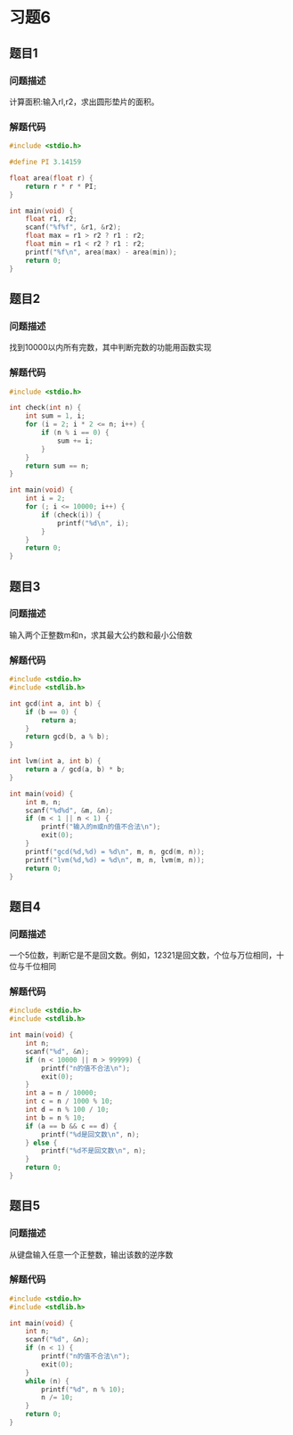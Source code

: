# 习题6

## 题目1

### 问题描述

计算面积:输入rl,r2，求出圆形垫片的面积。

### 解题代码

```c
#include <stdio.h>

#define PI 3.14159

float area(float r) {
    return r * r * PI;
}

int main(void) {
    float r1, r2;
    scanf("%f%f", &r1, &r2);
    float max = r1 > r2 ? r1 : r2;
    float min = r1 < r2 ? r1 : r2;
    printf("%f\n", area(max) - area(min));
    return 0;
}
```

## 题目2

### 问题描述

找到10000以内所有完数，其中判断完数的功能用函数实现

### 解题代码

```c
#include <stdio.h>

int check(int n) {
    int sum = 1, i;
    for (i = 2; i * 2 <= n; i++) {
        if (n % i == 0) {
            sum += i;
        }
    }
    return sum == n;
}

int main(void) {
    int i = 2;
    for (; i <= 10000; i++) {
        if (check(i)) {
            printf("%d\n", i);
        }
    }
    return 0;
}
```

## 题目3

### 问题描述

输入两个正整数m和n，求其最大公约数和最小公倍数

### 解题代码

```c
#include <stdio.h>
#include <stdlib.h>

int gcd(int a, int b) {
    if (b == 0) {
        return a;
    }
    return gcd(b, a % b);
}

int lvm(int a, int b) {
    return a / gcd(a, b) * b;
}

int main(void) {
    int m, n;
    scanf("%d%d", &m, &n);
    if (m < 1 || n < 1) {
        printf("输入的m或n的值不合法\n");
        exit(0);
    }
    printf("gcd(%d,%d) = %d\n", m, n, gcd(m, n));
    printf("lvm(%d,%d) = %d\n", m, n, lvm(m, n));
    return 0;
}
```

## 题目4

### 问题描述

一个5位数，判断它是不是回文数。例如，12321是回文数，个位与万位相同，十位与千位相同

### 解题代码

```c
#include <stdio.h>
#include <stdlib.h>

int main(void) {
    int n;
    scanf("%d", &n);
    if (n < 10000 || n > 99999) {
        printf("n的值不合法\n");
        exit(0);
    }
    int a = n / 10000;
    int c = n / 1000 % 10;
    int d = n % 100 / 10;
    int b = n % 10;
    if (a == b && c == d) {
        printf("%d是回文数\n", n);
    } else {
        printf("%d不是回文数\n", n);
    }
    return 0;
}
```

## 题目5

### 问题描述

从键盘输入任意一个正整数，输出该数的逆序数

### 解题代码

```c
#include <stdio.h>
#include <stdlib.h>

int main(void) {
    int n;
    scanf("%d", &n);
    if (n < 1) {
        printf("n的值不合法\n");
        exit(0);
    }
    while (n) {
        printf("%d", n % 10);
        n /= 10;
    }
    return 0;
}
```